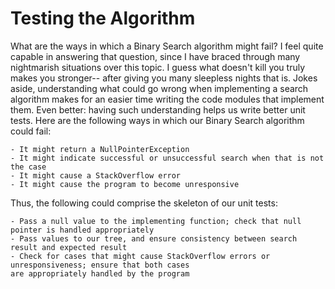 # **Testing the Algorithm**

What are the ways in which a Binary Search algorithm might fail? I feel quite capable in answering that question, since I have
braced through many nightmarish situations over this topic. I guess what doesn't kill you truly makes you stronger--
after giving you many sleepless nights that is. Jokes aside, understanding what could go wrong when implementing a 
search algorithm makes for an easier time writing the code modules
that implement them. Even better: having such understanding helps us write better unit tests. Here are the following ways
in which our Binary Search algorithm could fail:

    - It might return a NullPointerException
    - It might indicate successful or unsuccessful search when that is not the case 
    - It might cause a StackOverflow error
    - It might cause the program to become unresponsive

Thus, the following could comprise the skeleton of our unit tests:

    - Pass a null value to the implementing function; check that null pointer is handled appropriately
    - Pass values to our tree, and ensure consistency between search result and expected result 
    - Check for cases that might cause StackOverflow errors or unresponsiveness; ensure that both cases
    are appropriately handled by the program

